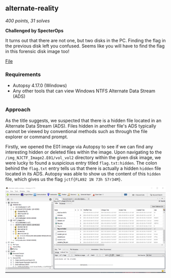 ## alternate-reality

_400 points, 31 solves_

**Challenged by SpecterOps**

It turns out that there are not one, but two disks in the PC. Finding the flag in the previous disk left you confused. Seems like you will have to find the flag in this forensic disk image too!

[File](https://github.com/RyanNgCT/JerseyCTF-Writeups/blob/main/Forensics%20-%20alternate-reality/NJCTF_Image2.7z)

### Requirements
* Autopsy 4.17.0 (Windows)
* Any other tools that can view Windows NTFS Alternate Data Stream (ADS) 

### Approach

As the title suggests, we suspected that there is a hidden file located in an Alternate Data Stream (ADS). Files hidden in another file's ADS typically cannot be viewed by conventional methods such as through the file explorer or command prompt. 

Firstly, we opened the E01 image via Autopsy to see if we can find any interesting hidden or deleted files within the image. Upon navigating to the `/img_NJCTF_Image2.E01/vol_vol2` directory within the given disk image, we were lucky to found a suspicious entry titled `flag.txt:hidden`. The colon behind the `flag.txt` entry tells us that there is actually a hidden `hidden` file located in its ADS. Autopsy was able to show us the content of this `hidden` file, which gives us the flag `jctf{FLA92 1N 73h S7r34M}`.

![img](https://github.com/RyanNgCT/JerseyCTF-Writeups/blob/main/Forensics%20-%20alternate-reality/autopsy-ans.png)

